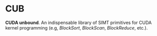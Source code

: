 CUB
===

**CUDA unbound**.  An indispensable library of  SIMT  primitives for CUDA kernel programming (e.g, *BlockSort*, *BlockScan*, *BlockReduce*, etc.).



